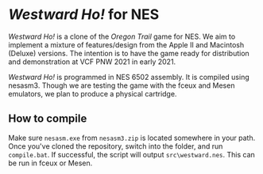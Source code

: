 # *Westward Ho!* for NES
*Westward Ho!* is a clone of the *Oregon Trail* game for NES. We
aim to implement a mixture of features/design from the Apple II
and Macintosh (Deluxe) versions. The intention is to have the game
ready for distribution and demonstration at VCF PNW 2021 in early 2021.

*Westward Ho!* is programmed in NES 6502 assembly. It is compiled
using nesasm3. Though we are testing the game with the fceux and Mesen
emulators, we plan to produce a physical cartridge.

## How to compile
Make sure `nesasm.exe` from `nesasm3.zip` is located somewhere in your path.
Once you've cloned the repository, switch into the folder, and run `compile.bat`.
If successful, the script will output `src\westward.nes`. This can be run in
fceux or Mesen.
